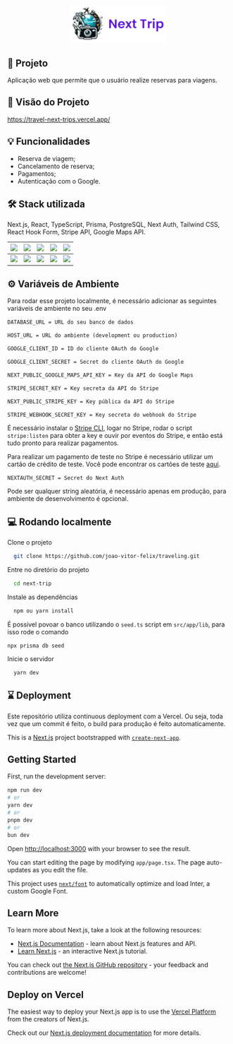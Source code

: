 <p align="center">
  <img alt="Next Trips logo" src="public/logo-github.png" width="220px"/>
</p>

## 🚀 Projeto

Aplicação web que permite que o usuário realize reservas para viagens.

## 🎥 Visão do Projeto
https://travel-next-trips.vercel.app/



## 💡 Funcionalidades

- Reserva de viagem;
- Cancelamento de reserva;
- Pagamentos;
- Autenticação com o Google.

## 🛠️ Stack utilizada

Next.js, React, TypeScript, Prisma, PostgreSQL, Next Auth, Tailwind CSS, React Hook Form, Stripe API, Google Maps API.

| <img src="https://img.icons8.com/color/48/000000/nextjs.png"/> | <img src="https://img.icons8.com/plasticine/48/000000/react.png"/> | <img src="https://img.icons8.com/color/48/000000/typescript.png"/> | <img src="https://img.icons8.com/color/48/000000/prisma-orm.png"/> | <img src="https://img.icons8.com/color/48/000000/postgreesql.png"/> |
|-----------------------------------------------------------------|---------------------------------------------------------------------|-----------------------------------------------------------------------|---------------------------------------------------------------------|-----------------------------------------------------------------------|
| <img src="https://next-auth.js.org/img/logo/logo-sm.png" width="32px"/> | <img src="https://img.icons8.com/color/48/000000/tailwindcss.png"/> | <img src="https://img.icons8.com/color/48/000000/react-native.png"/> | <img src="https://img.icons8.com/color/48/000000/stripe.png"/> | <img src="https://img.icons8.com/color/48/000000/google-maps.png"/> |


## ⚙️ Variáveis de Ambiente

Para rodar esse projeto localmente, é necessário adicionar as seguintes variáveis de ambiente no seu .env

```
DATABASE_URL = URL do seu banco de dados
```

```
HOST_URL = URL do ambiente (development ou production)
```

```
GOOGLE_CLIENT_ID = ID do cliente OAuth do Google
```

```
GOOGLE_CLIENT_SECRET = Secret do cliente OAuth do Google
```

```
NEXT_PUBLIC_GOOGLE_MAPS_API_KEY = Key da API do Google Maps
```

```
STRIPE_SECRET_KEY = Key secreta da API do Stripe
```

```
NEXT_PUBLIC_STRIPE_KEY = Key pública da API do Stripe
```

```
STRIPE_WEBHOOK_SECRET_KEY = Key secreta do webhook do Stripe
```

É necessário instalar o [Stripe CLI](https://stripe.com/docs/stripe-cli?locale=pt-BR), logar no Stripe, rodar o script `stripe:listen` para obter a key e ouvir por eventos do Stripe, e então está tudo pronto para realizar pagamentos.

Para realizar um pagamento de teste no Stripe é necessário utilizar um cartão de crédito de teste. Você pode encontrar os cartões de teste [aqui](https://stripe.com/docs/testing#cards).

```
NEXTAUTH_SECRET = Secret do Next Auth
```

Pode ser qualquer string aleatória, é necessário apenas em produção, para ambiente de desenvolvimento é opcional.

## 💻 Rodando localmente

Clone o projeto

```bash
  git clone https://github.com/joao-vitor-felix/traveling.git
```

Entre no diretório do projeto

```bash
  cd next-trip
```

Instale as dependências

```bash
  npm ou yarn install
```

É possível povoar o banco utilizando o `seed.ts` script em `src/app/lib`, para isso rode o comando

```
npx prisma db seed
```

Inicie o servidor

```bash
  yarn dev
```

## ⌛ Deployment

Este repositório utiliza continuous deployment com a Vercel. Ou seja, toda vez que um commit é feito, o build para produção é feito automaticamente.

This is a [Next.js](https://nextjs.org/) project bootstrapped with [`create-next-app`](https://github.com/vercel/next.js/tree/canary/packages/create-next-app).

## Getting Started

First, run the development server:

```bash
npm run dev
# or
yarn dev
# or
pnpm dev
# or
bun dev
```

Open [http://localhost:3000](http://localhost:3000) with your browser to see the result.

You can start editing the page by modifying `app/page.tsx`. The page auto-updates as you edit the file.

This project uses [`next/font`](https://nextjs.org/docs/basic-features/font-optimization) to automatically optimize and load Inter, a custom Google Font.

## Learn More

To learn more about Next.js, take a look at the following resources:

- [Next.js Documentation](https://nextjs.org/docs) - learn about Next.js features and API.
- [Learn Next.js](https://nextjs.org/learn) - an interactive Next.js tutorial.

You can check out [the Next.js GitHub repository](https://github.com/vercel/next.js/) - your feedback and contributions are welcome!

## Deploy on Vercel

The easiest way to deploy your Next.js app is to use the [Vercel Platform](https://vercel.com/new?utm_medium=default-template&filter=next.js&utm_source=create-next-app&utm_campaign=create-next-app-readme) from the creators of Next.js.

Check out our [Next.js deployment documentation](https://nextjs.org/docs/deployment) for more details.
